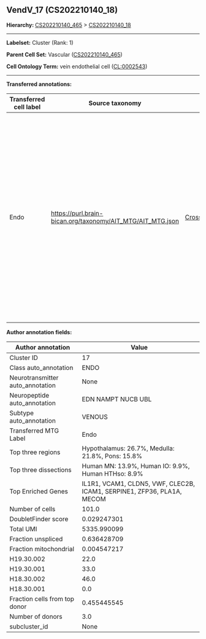 ## VendV_17 (CS202210140_18)
<b>Hierarchy: </b>
[CS202210140_465](https://purl.brain-bican.org/taxonomy/CS202210140#CS202210140_465) >
[CS202210140_18](https://purl.brain-bican.org/taxonomy/CS202210140#CS202210140_18)

---


**Labelset:** Cluster (Rank: 1)

**Parent Cell Set:** Vascular ([CS202210140_465](https://purl.brain-bican.org/taxonomy/CS202210140#CS202210140_465))



**Cell Ontology Term:**  vein endothelial cell ([CL:0002543](https://www.ebi.ac.uk/ols/ontologies/cl/terms?obo_id=CL:0002543)) 

[MARKER GENES.]: #


---

[TRANSFERRED ANNOTATIONS.]: #


**Transferred annotations:**

| Transferred cell label | Source taxonomy | Source node accession | Algorithm name | Comment |
|------------------------|-----------------|-----------------------|----------------|---------|
|Endo|https://purl.brain-bican.org/taxonomy/AIT_MTG/AIT_MTG.json|[CrossArea_subclass:48e48631ba](https://purl.brain-bican.org/taxonomy/AIT_MTG#CrossArea_subclass_48e48631ba)||We performed PCA (50 components) on our full dataset, trained a random forest classifier (scikit-learn, class_ weight=‘balanced’, max_depth=50) on the MTG labels, and then predicted labels for all cells. We labeled each cluster with the mode of its constituent cells if two conditions were met: more than 0.8 of predicted labels matched the mode, and the mean probability of these pre- dictions was greater than 0.8.|

[AUTHOR ANNOTATION FIELDS.]: #


**Author annotation fields:**

| Author annotation | Value |
|-------------------|-------|
|Cluster ID|17|
|Class auto_annotation|ENDO|
|Neurotransmitter auto_annotation|None|
|Neuropeptide auto_annotation|EDN NAMPT NUCB UBL|
|Subtype auto_annotation|VENOUS|
|Transferred MTG Label|Endo|
|Top three regions|Hypothalamus: 26.7%, Medulla: 21.8%, Pons: 15.8%|
|Top three dissections|Human MN: 13.9%, Human IO: 9.9%, Human HTHso: 8.9%|
|Top Enriched Genes|IL1R1, VCAM1, CLDN5, VWF, CLEC2B, ICAM1, SERPINE1, ZFP36, PLA1A, MECOM|
|Number of cells|101.0|
|DoubletFinder score|0.029247301|
|Total UMI|5335.990099|
|Fraction unspliced|0.636428709|
|Fraction mitochondrial|0.004547217|
|H19.30.002|22.0|
|H19.30.001|33.0|
|H18.30.002|46.0|
|H18.30.001|0.0|
|Fraction cells from top donor|0.455445545|
|Number of donors|3.0|
|subcluster_id|None|
